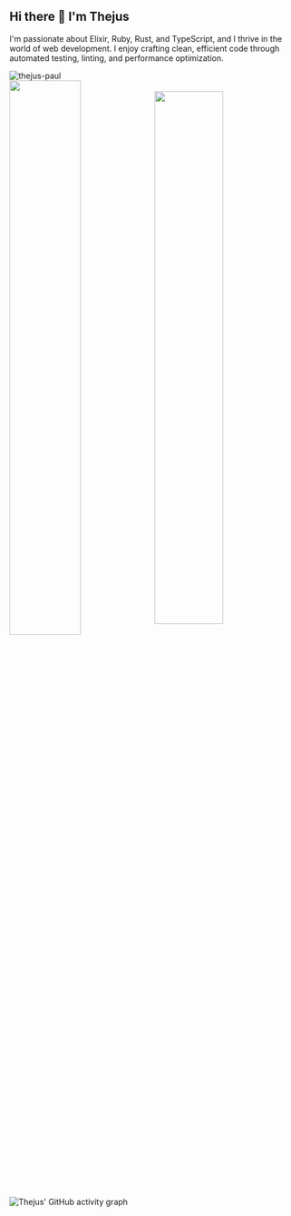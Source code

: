 ## Hi there 👋 I'm Thejus

I'm passionate about Elixir, Ruby, Rust, and TypeScript, and I thrive in the world of web development. I enjoy crafting clean, efficient code through automated testing, linting, and performance optimization.

<img src="https://komarev.com/ghpvc/?username=thejus-paul&label=Profile%20views&color=0e75b6&style=flat" alt="thejus-paul" >

<div>
  <img align="center" src="http://github-readme-streak-stats.herokuapp.com?user=thejus-paul&theme=react&hide_border=true&date_format=j%20M%5B%20Y%5D&fire=00DDA4&mode=weekly&card_height=214" width="50%" />

  <img align="center" src="https://github-readme-stats.vercel.app/api?username=thejus-paul&theme=react&show_icons=false&count_private=true&hide_border=true" width="49%" />
</div>

![Thejus' GitHub activity graph](https://github-readme-activity-graph.vercel.app/graph?username=Thejus-Paul&theme=react&hide_border=true)
